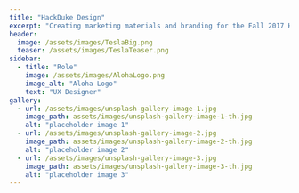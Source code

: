 ```yaml
---
title: "HackDuke Design"
excerpt: "Creating marketing materials and branding for the Fall 2017 Hackathon"
header:
  image: /assets/images/TeslaBig.png
  teaser: /assets/images/TeslaTeaser.png
sidebar:
  - title: "Role"
    image: /assets/images/AlohaLogo.png
    image_alt: "Aloha Logo"
    text: "UX Designer"
gallery:
  - url: /assets/images/unsplash-gallery-image-1.jpg
    image_path: assets/images/unsplash-gallery-image-1-th.jpg
    alt: "placeholder image 1"
  - url: /assets/images/unsplash-gallery-image-2.jpg
    image_path: assets/images/unsplash-gallery-image-2-th.jpg
    alt: "placeholder image 2"
  - url: /assets/images/unsplash-gallery-image-3.jpg
    image_path: assets/images/unsplash-gallery-image-3-th.jpg
    alt: "placeholder image 3"
---
```


